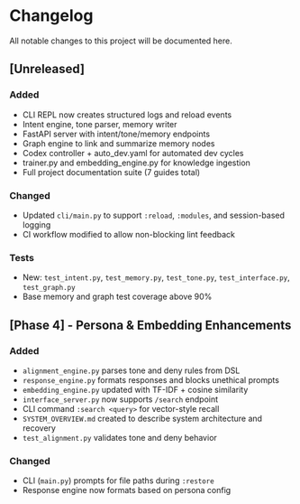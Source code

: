 # Changelog

All notable changes to this project will be documented here.

## [Unreleased]

### Added 
- CLI REPL now creates structured logs and reload events
- Intent engine, tone parser, memory writer
- FastAPI server with intent/tone/memory endpoints
- Graph engine to link and summarize memory nodes
- Codex controller + auto_dev.yaml for automated dev cycles
- trainer.py and embedding_engine.py for knowledge ingestion
- Full project documentation suite (7 guides total)

### Changed
- Updated `cli/main.py` to support `:reload`, `:modules`, and session-based logging
- CI workflow modified to allow non-blocking lint feedback

### Tests
- New: `test_intent.py`, `test_memory.py`, `test_tone.py`, `test_interface.py`, `test_graph.py`
- Base memory and graph test coverage above 90%

## [Phase 4] - Persona & Embedding Enhancements

### Added
- `alignment_engine.py` parses tone and deny rules from DSL
- `response_engine.py` formats responses and blocks unethical prompts
- `embedding_engine.py` updated with TF-IDF + cosine similarity
- `interface_server.py` now supports `/search` endpoint
- CLI command `:search <query>` for vector-style recall
- `SYSTEM_OVERVIEW.md` created to describe system architecture and recovery
- `test_alignment.py` validates tone and deny behavior

### Changed
- CLI (`main.py`) prompts for file paths during `:restore`
- Response engine now formats based on persona config
